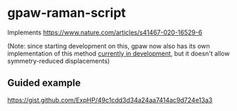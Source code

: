# gpaw-raman-script

Implements https://www.nature.com/articles/s41467-020-16529-6

(Note: since starting development on this, gpaw now also has its own implementation of this method [currently in development](https://gitlab.com/gpaw/gpaw/-/merge_requests/822), but it doesn't allow symmetry-reduced displacements)

## Guided example

https://gist.github.com/ExpHP/49c1cdd3d34a24aa7414ac9d724e13a3

